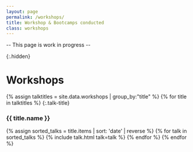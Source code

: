 ```yaml
---
layout: page
permalink: /workshops/
title: Workshop & Bootcamps conducted
class: workshops
---
```



-- This page is work in progress --

{:.hidden}
# Workshops

{% assign talktitles = site.data.workshops | group_by:"title" %}
{% for title in talktitles %}
{:.talk-title}
### {{ title.name }}
{% assign sorted_talks = title.items | sort: 'date' | reverse %}
{% for talk in sorted_talks  %}
  {% include talk.html talk=talk %}
{% endfor %}
{% endfor %}
